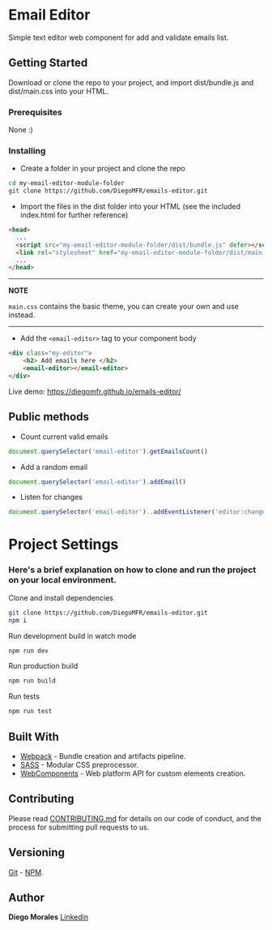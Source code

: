 # Email Editor

Simple text editor web component for add and validate emails list.

## Getting Started

Download or clone the repo to your project, and import dist/bundle.js and dist/main.css into your HTML.

### Prerequisites

None :)

### Installing

- Create a folder in your project and clone the repo

```bash
cd my-email-editor-module-folder
git clone https://github.com/DiegoMFR/emails-editor.git
```

- Import the files in the dist folder into your HTML (see the included index.html for further reference)

```html
<head>
  ...
  <script src="my-email-editor-module-folder/dist/bundle.js" defer></script>
  <link rel="stylesheet" href="my-email-editor-module-folder/dist/main.css">
  ...
</head>
```
---
**NOTE**

```main.css``` contains the basic theme, you can create your own and use instead.

---


- Add the ```<email-editor>``` tag to your component body

```html
<div class="my-editor">
    <h2> Add emails here </h2>
    <email-editor></email-editor>
</div>
```

Live demo: https://diegomfr.github.io/emails-editor/

## Public methods

- Count current valid emails

```js
document.querySelector('email-editor').getEmailsCount()
```

- Add a random email

```js
document.querySelector('email-editor').addEmail()
```
- Listen for changes

```js
document.querySelector('email-editor')..addEventListener('editor:change', myEventHandler)
```
# Project Settings

### Here's a brief explanation on how to clone and run the project on your local environment.

Clone and install dependencies

```bash
git clone https://github.com/DiegoMFR/emails-editor.git
npm i
```

Run development build in watch mode

```bash
npm run dev
```

Run production build

```bash
npm run build
```

Run tests

```bash
npm run test
```


## Built With

* [Webpack](https://webpack.js.org/) - Bundle creation and artifacts pipeline.
* [SASS](https://sass-lang.com/) - Modular CSS preprocessor.
* [WebComponents](https://www.webcomponents.org/) - Web platform API for custom elements creation.

## Contributing

Please read [CONTRIBUTING.md](https://gist.github.com/PurpleBooth/b24679402957c63ec426) for details on our code of conduct, and the process for submitting pull requests to us.

## Versioning

[Git](https://git-scm.com/) - [NPM](https://www.npmjs.com/).

## Author

**Diego Morales** [Linkedin](www.linkedin.com/in/diegomfr)

